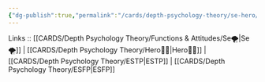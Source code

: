 ```yaml
---
{"dg-publish":true,"permalink":"/cards/depth-psychology-theory/se-hero/","created":"2023-01-04T18:17:17.942+01:00","updated":"2023-04-23T14:07:19.485+02:00"}
---
```


Links :: [[CARDS/Depth Psychology Theory/Functions & Attitudes/Se🌪️\|Se🌪️]] | [[CARDS/Depth Psychology Theory/Hero🦸‍♂️\|Hero🦸‍♂️]] | [[CARDS/Depth Psychology Theory/ESTP\|ESTP]] | [[CARDS/Depth Psychology Theory/ESFP\|ESFP]]
